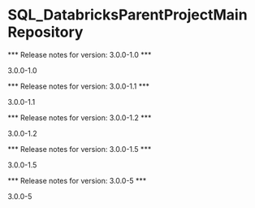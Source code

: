 # SQL_DatabricksParentProjectMain Repository


*** Release notes for version: 3.0.0-1.0 ***

3.0.0-1.0

*** Release notes for version: 3.0.0-1.1 ***

3.0.0-1.1

*** Release notes for version: 3.0.0-1.2 ***

3.0.0-1.2

*** Release notes for version: 3.0.0-1.5 ***

3.0.0-1.5

*** Release notes for version: 3.0.0-5 ***

3.0.0-5